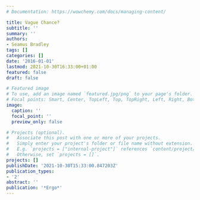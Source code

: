 ```yaml
---
# Documentation: https://wowchemy.com/docs/managing-content/

title: Vague Chance?
subtitle: ''
summary: ''
authors:
- Seamus Bradley
tags: []
categories: []
date: '2016-01-01'
lastmod: 2021-10-30T16:33:00+01:00
featured: false
draft: false

# Featured image
# To use, add an image named `featured.jpg/png` to your page's folder.
# Focal points: Smart, Center, TopLeft, Top, TopRight, Left, Right, BottomLeft, Bottom, BottomRight.
image:
  caption: ''
  focal_point: ''
  preview_only: false

# Projects (optional).
#   Associate this post with one or more of your projects.
#   Simply enter your project's folder or file name without extension.
#   E.g. `projects = ["internal-project"]` references `content/project/deep-learning/index.md`.
#   Otherwise, set `projects = []`.
projects: []
publishDate: '2021-10-30T15:33:00.847203Z'
publication_types:
- '2'
abstract: ''
publication: '*Ergo*'
---
```

